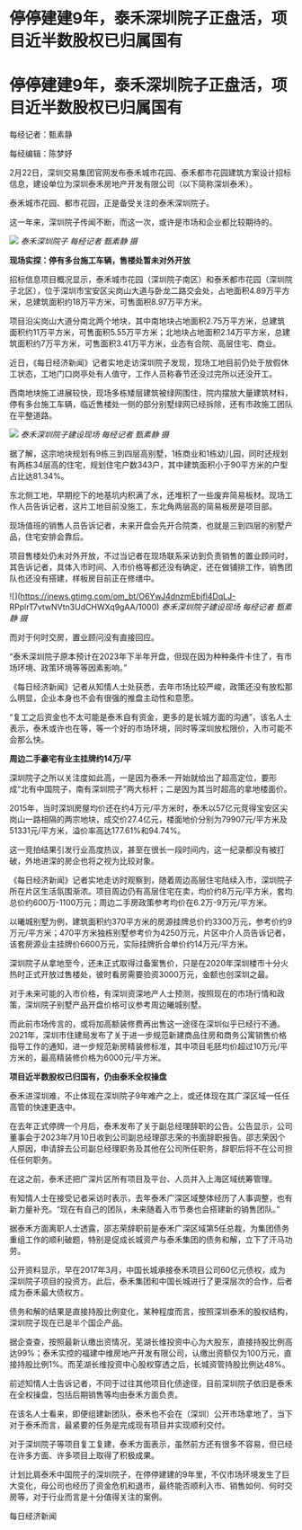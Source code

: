 # 停停建建9年，泰禾深圳院子正盘活，项目近半数股权已归属国有

# 停停建建9年，泰禾深圳院子正盘活，项目近半数股权已归属国有

每经记者：甄素静

每经编辑：陈梦妤

2月22日，深圳交易集团官网发布泰禾城市花园、泰禾都市花园建筑方案设计招标信息，建设单位为深圳泰禾房地产开发有限公司（以下简称深圳泰禾）。

泰禾城市花园、都市花园，正是备受关注的泰禾深圳院子。

这一年来，深圳院子传闻不断，而这一次，或许是市场和企业都比较期待的。

![](https://inews.gtimg.com/om_bt/OjJdwpJdcKhk7M2pm04AQWYKQcCOMcdSltFUYa3evPaj4AA/1000)
_泰禾深圳院子 每经记者 甄素静 摄_

**现场实探：停有多台施工车辆，售楼处暂未对外开放**

招标信息项目概况显示，泰禾城市花园（深圳院子南区）和泰禾都市花园（深圳院子北区），位于深圳市宝安区尖岗山大道与卧龙二路交会处，占地面积4.89万平方米，总建筑面积约18万平方米，可售面积8.97万平方米。

项目沿尖岗山大道分南北两个地块，其中南地块占地面积2.75万平方米，总建筑面积约11万平方米，可售面积5.55万平方米；北地块占地面积2.14万平方米，总建筑面积约7万平方米，可售面积3.41万平方米，业态有合院、高层住宅、商业。

近日，《每日经济新闻》记者实地走访深圳院子发现，现场工地目前仍处于放假休工状态，工地门口岗亭处有人值守，工作人员称春节还没过完所以还没开工。

西南地块施工进展较快，现场多栋矮层建筑被绿网围住，院内摆放大量建筑材料，停有多台施工车辆，临近售楼处一侧的部分别墅绿网已经拆除，还有市政施工团队在平整道路。

![](https://inews.gtimg.com/om_bt/ObCYGsild33pfUw9uj_7-fWnElluISdAYDhvu6OLxyoBkAA/1000)
_泰禾深圳院子建设现场 每经记者 甄素静 摄_

据了解，这宗地块规划有9栋三到四层高别墅，1栋商业和1栋幼儿园，同时还规划有两栋34层高的住宅，规划住宅户数343户，其中建筑面积小于90平方米的户型占比达81.34%。

东北侧工地，早期挖下的地基坑内积满了水，还堆积了一些废弃简易板材。现场工作人员告诉记者，这片工地目前没施工，东北角两层高的简易板房是项目部。

现场值班的销售人员告诉记者，未来开盘会先开合院类，也就是三到四层的别墅产品，住宅安排会靠后。

项目售楼处仍未对外开放，不过当记者在现场联系采访到负责销售的置业顾问时，其告诉记者，具体入市时间、入市价格等都还没有确定，还在做铺排工作，销售团队也还没有搭建，样板房目前正在修缮中。

![](https://inews.gtimg.com/om_bt/O6YwJ4dnzmEbjfl4DqLJ-
RPplrT7vtwNVtn3UdCHWXq9gAA/1000) _泰禾深圳院子建设现场 每经记者 甄素静 摄_

而对于何时交房，置业顾问没有直接回应。

“泰禾深圳院子原本预计在2023年下半年开盘，但现在因为种种条件卡住了，有市场环境、政策环境等等因素影响。”

《每日经济新闻》记者从知情人士处获悉，去年市场比较严峻，政策还没有放松那么明显，企业本身也不会有很强的推盘主动性和意愿。

“复工之后资金也不太可能是泰禾自有资金，更多的是长城方面的沟通”，该名人士表示，泰禾或许也在等，等一个好的市场环境，同时等深圳放松限价，入市可能不会那么快。

**周边二手豪宅有业主挂牌约14万/平**

深圳院子之所以关注度如此高，一是因为泰禾一开始就给出了超高定位，要形成“北有中国院子，南有深圳院子”两大标杆；二是因为其当时超高的拿地楼面价。

2015年，当时深圳房屋均价还在约4万元/平方米时，泰禾以57亿元竞得宝安区尖岗山一路相隔的两宗地块，成交价27.4亿元，楼面地价分别为79907元/平方米及51331元/平方米，溢价率高达177.61%和94.74%。

这一竞拍结果引发行业高度热议，甚至在很长一段时间内，这一纪录都没有被打破，外地进深的房企也将之视为比较对象。

《每日经济新闻》记者实地走访时观察到，随着周边高层住宅陆续入市，深圳院子所在片区生活氛围渐浓。项目周边仍有高层住宅在卖，均价约8万元/平方米，套均总价约600万-1100万元；周边二手房政策参考均价在6.2万-9万元/平方米。

以曦城别墅为例，建筑面积约370平方米的房源挂牌总价约3300万元，参考价约9万元/平方米；470平方米独栋别墅参考价为4250万元，片区中介人员告诉记者，该套房源业主挂牌价6600万元，实际挂牌折合单价约14万元/平方米。

深圳院子从拿地至今，还未正式取得过备案售价，只是在2020年深圳楼市十分火热时正式开放过售楼处，彼时看房需要验资3000万元，金额也创深圳之最。

对于未来可能的入市价格，有深圳资深地产人士预测，按照现在的市场行情和政策，深圳院子别墅产品开盘价格可议参考周边曦城别墅。

而此前市场传言的，或将加高额装修费再出售这一途径在深圳似乎已经行不通。2021年，深圳市住建局发布了关于进一步规范新建商品住房和商务公寓销售价格指导工作的通知，进一步规范新房精装修标准，其中项目毛胚均价超过10万元/平方米的，最高精装修价格为6000元/平方米。

**项目近半数股权已归国有，仍由泰禾全权操盘**

泰禾进深圳难，不止体现在深圳院子9年难产之上，或还体现在其广深区域一任任高管的快速更迭中。

在去年正式停牌一个月后，泰禾发布了关于副总经理辞职的公告。公告显示，公司董事会于2023年7月10日收到公司副总经理邵志荣的书面辞职报告。邵志荣因个人原因，申请辞去公司副总经理职务及其他在公司所任职务，辞职后将不在公司担任任何职务。

在这之前，泰禾还把广深片区所有项目及平台、人员并入上海区域统筹管理。

有知情人士在接受记者采访时表示，去年泰禾广深区域整体经历了人事调整，也有新力量补充。“现在有自己的团队，未来随着入市节奏也会搭建新的销售团队。”

据泰禾方面离职人士透露，邵志荣辞职前是泰禾广深区域第5任总裁，为集团债务重组工作的顺利破题，特别是促成长城资产与泰禾集团的债务和解，立下了汗马功劳。

公开资料显示，早在2017年3月，中国长城承接泰禾项目公司60亿元债权，成为深圳院子项目的投资方。此后，泰禾集团和中国长城进行了更深层次的合作，后者成为泰禾最大债权方。

债务和解的结果是直接持股比例变化，某种程度而言，按照深圳泰禾的股权结构，深圳院子现在已是半个国企产品。

据企查查，按照最新认缴出资情况，芜湖长维投资中心为大股东，直接持股比例高达99%；泰禾实控的福建中维房地产开发有限公司，认缴出资额仅为100万元，直接持股比例1%。而芜湖长维投资中心股权穿透之后，长城资管持股比例达48%。

前述知情人士告诉记者，不同于过往其他项目化债途径，目前深圳院子依旧是泰禾在全权操盘，包括后期销售等均由泰禾方面负责。

在该名人士看来，即便组建新团队，泰禾也不会在（深圳）公开市场拿地了，当下对于泰禾而言，最紧要的任务是完成现有项目并实现顺利交付。

对于深圳院子等项目复工复建，泰禾方面表示，虽然前方还有很多不容易，但已经在许多方面、许多项目上取得了积极成果。

计划比肩泰禾中国院子的深圳院子，在停停建建的9年里，不仅市场环境发生了巨大变化，母公司也经历了资金危机和退市，最终能否顺利入市、销售如何、何时交房等，对于行业而言是十分值得关注的案例。

每日经济新闻

